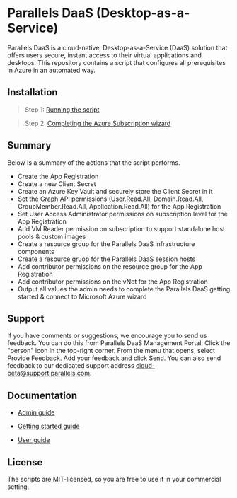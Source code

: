 
# Parallels DaaS (Desktop-as-a-Service)

Parallels DaaS is a cloud-native, Desktop-as-a-Service (DaaS) solution that offers users secure, instant access to their virtual applications and desktops. This repository contains a script that configures all prerequisites in Azure in an automated way. 



## Installation
> Step 1: [Running the script](./1.runscript.md)

> Step 2: [Completing the Azure Subscription wizard](./2.completewizard.md)



## Summary
Below is a summary of the actions that the script performs.

- Create the App Registration
- Create a new Client Secret
- Create an Azure Key Vault and securely store the Client Secret in it
- Set the Graph API permissions (User.Read.All, Domain.Read.All, GroupMember.Read.All, Application.Read.All) for the App Registration
- Set User Access Administrator permissions on subscription level for the App Registration
- Add VM Reader permission on subscription to support standalone host pools & custom images
- Create a resource group for the Parallels DaaS infrastructure components
- Create a resource gruop for the Parallels DaaS session hosts 
- Add contributor permissions on the resource group for the App Registration
- Add contributor permissions on the vNet for the App Registration 
- Output all values the admin needs to complete the Parallels DaaS getting started & connect to Microsoft Azure wizard


## Support 

If you have comments or suggestions, we encourage you to send us feedback.
You can do this from Parallels DaaS Management Portal:
Click the "person" icon in the top-right corner.
From the menu that opens, select Provide Feedback.
Add your feedback and click Send.
You can also send feedback to our dedicated support address cloud-beta@support.parallels.com.


## Documentation

- [Admin guide](https://docs.myparallels.com/parallels-daas-administrators-guide/)

- [Getting started guide](https://docs.myparallels.com/parallels-daas-administrators-guide/gettings-started)

- [User guide](https://docs.myparallels.com/parallels-daas-users-guide/)
## License 

The scripts are MIT-licensed, so you are free to use it in your commercial setting.

